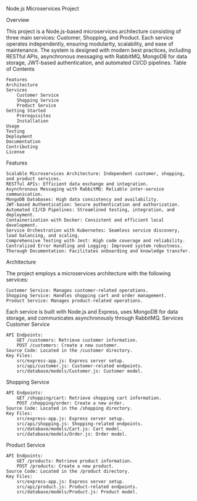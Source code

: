 Node.js Microservices Project

Overview

This project is a Node.js-based microservices architecture consisting of three main services: Customer, Shopping, and Product. Each service operates independently, ensuring modularity, scalability, and ease of maintenance. The system is designed with modern best practices, including RESTful APIs, asynchronous messaging with RabbitMQ, MongoDB for data storage, JWT-based authentication, and automated CI/CD pipelines.
Table of Contents

    Features
    Architecture
    Services
        Customer Service
        Shopping Service
        Product Service
    Getting Started
        Prerequisites
        Installation
    Usage
    Testing
    Deployment
    Documentation
    Contributing
    License

Features

    Scalable Microservices Architecture: Independent customer, shopping, and product services.
    RESTful APIs: Efficient data exchange and integration.
    Asynchronous Messaging with RabbitMQ: Reliable inter-service communication.
    MongoDB Databases: High data consistency and availability.
    JWT-based Authentication: Secure authentication and authorization.
    Automated CI/CD Pipelines: Streamlined testing, integration, and deployment.
    Containerization with Docker: Consistent and efficient local development.
    Service Orchestration with Kubernetes: Seamless service discovery, load balancing, and scaling.
    Comprehensive Testing with Jest: High code coverage and reliability.
    Centralized Error Handling and Logging: Improved system robustness.
    Thorough Documentation: Facilitates onboarding and knowledge transfer.

Architecture

The project employs a microservices architecture with the following services:

    Customer Service: Manages customer-related operations.
    Shopping Service: Handles shopping cart and order management.
    Product Service: Manages product-related operations.

Each service is built with Node.js and Express, uses MongoDB for data storage, and communicates asynchronously through RabbitMQ.
Services
Customer Service

    API Endpoints:
        GET /customers: Retrieve customer information.
        POST /customers: Create a new customer.
    Source Code: Located in the /customer directory.
    Key Files:
        src/express-app.js: Express server setup.
        src/api/customer.js: Customer-related endpoints.
        src/database/models/Customer.js: Customer model.

Shopping Service

    API Endpoints:
        GET /shopping/cart: Retrieve shopping cart information.
        POST /shopping/order: Create a new order.
    Source Code: Located in the /shopping directory.
    Key Files:
        src/express-app.js: Express server setup.
        src/api/shopping.js: Shopping-related endpoints.
        src/database/models/Cart.js: Cart model.
        src/database/models/Order.js: Order model.

Product Service

    API Endpoints:
        GET /products: Retrieve product information.
        POST /products: Create a new product.
    Source Code: Located in the /product directory.
    Key Files:
        src/express-app.js: Express server setup.
        src/api/product.js: Product-related endpoints.
        src/database/models/Product.js: Product model.